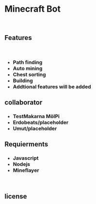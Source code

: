 <h1>Minecraft Bot</h1><br>
<h2>Features</h2><br>
<h3>
<ul>
  <li>Path finding</li>
  <li>Auto mining</li>
  <li>Chest sorting</li>
  <li>Building</li>
  <li>Addtional features will be added</li>
</ul>
</h3>

<h2>collaborator</h2>
<h3>
<ul>
  <li>TestMakarna MölPi</li>
  <li>Erdobeats/placeholder</li>
  <li>Umut/placeholder</li>
</ul>
</h3>
<h2>Requierments</h2>
<h3>
<ul>
  <li>Javascript</li>
  <li>Nodejs</li>
  <li>Mineflayer</li>
</ul>
</h3>
<br>
<h2>license</h2>
